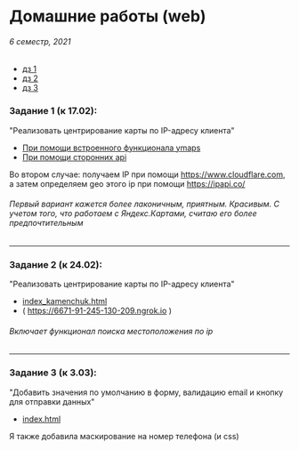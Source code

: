 # Домашние работы (web)
###### 6 семестр, 2021

+ [дз 1](https://github.com/victorioustone/web_6/edit/main/README.md#задание-1-к-1702)
+ [дз 2](https://github.com/victorioustone/web_6/edit/main/README.md#задание-2-к-2402)
+ [дз 3](https://github.com/victorioustone/web_6/edit/main/README.md#задание-3-к-303)

### Задание 1 (к 17.02):
"Реализовать центрирование карты по IP-адресу клиента"
  * [При помощи встроенного функционала ymaps](hw_1/map_ya.html) 
  * [При помощи сторонних api](hw_1/map_api's.html)  

Во втором случае: получаем IP при помощи https://www.cloudflare.com, а затем определяем geo этого ip при помощи https://ipapi.co/

###### _Первый вариант кажется более лаконичным, приятным. Красивым. С учетом того, что работаем с Яндекс.Картами, считаю его более предпочтительным_

--------------------------------------

### Задание 2 (к 24.02):
"Реализовать центрирование карты по IP-адресу клиента"
  * [index_kamenchuk.html](hw_2/index_kamenchuk.html) 
  * ( https://6671-91-245-130-209.ngrok.io )

###### _Включает функционал поиска местоположения по ip_

--------------------------------------

### Задание 3 (к 3.03):
"Добавить значения по умолчанию в форму, валидацию email и кнопку для отправки данных"
  * [index.html](hw_3/index.html) 

Я также добавила маскирование на номер телефона (и css)

